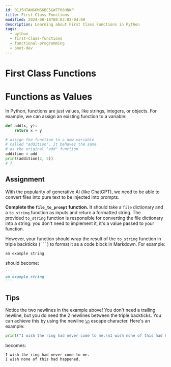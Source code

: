 ```yaml
---
id: 01J5HTANG6MS6BC5GW7T06HNKP
title: First Class Functions
modified: 2024-08-18T00:03:03-04:00
description: Learning about First Class Functions in Python
tags:
  - python
  - first-class-functions
  - functional-programming
  - boot-dev
---
```

# First Class Functions
# Functions as Values
In Python, functions are just values, like strings, integers, or objects. For example, we can assign an existing function to a variable:

```py
def add(x, y):
    return x + y

# assign the function to a new variable
# called "addition". It behaves the same
# as the original "add" function
addition = add
print(addition(2, 5))
# 7
```
## Assignment

With the popularity of generative AI (like ChatGPT), we need to be able to convert files into pure text to be injected into prompts.

**Complete the `file_to_prompt` function.** It should take a `file` dictionary and a `to_string` function as inputs and return a formatted string. The provided `to_string` function is responsible for converting the file dictionary into a string: you don't need to implement it, it's a value passed to your function.

However, your function should wrap the result of the `to_string` function in triple backticks (` ``` `) to format it as a code block in Markdown. For example:

```
an example string
```
should become:
````md
```
an example string
```
````
## Tips

Notice the two newlines in the example above! You don't need a trailing newline, but you do need the 2 newlines between the triple backticks. You can achieve this by using the newline [`\n`](https://en.wikipedia.org/wiki/Newline) escape character. Here's an example:

```py
print("I wish the ring had never come to me.\nI wish none of this had happened.")
```
becomes:
```
I wish the ring had never come to me.
I wish none of this had happened.
```